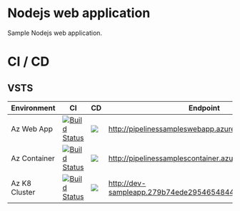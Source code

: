 # Nodejs web application

Sample Nodejs web application.

# CI / CD

## VSTS

| Environment  | CI  | CD  | Endpoint  | 
|---|---|---|---|
| Az Web App  | [![Build Status](https://youhana3.visualstudio.com/PipelinesSamplesWebApp/_apis/build/status/PipelinesSamplesWebApp%20-%20CI)](https://youhana3.visualstudio.com/PipelinesSamplesWebApp/_build/latest?definitionId=3)  | ![](https://youhana3.vsrm.visualstudio.com/_apis/public/Release/badge/be5b8567-43de-4d35-a14c-61d457df4b13/1/1)  | http://pipelinessampleswebapp.azurewebsites.net/  |
| Az Container  | [![Build Status](https://youhana3.visualstudio.com/PipelinesSamples/_apis/build/status/PipelinesSamplesContainer%20-%20CI)](https://youhana3.visualstudio.com/PipelinesSamples/_build/latest?definitionId=2)  |  ![](https://youhana3.vsrm.visualstudio.com/_apis/public/Release/badge/02713573-8327-4f73-8120-914a17a4d97f/1/1) | http://pipelinessamplescontainer.azurewebsites.net/  |
| Az K8 Cluster  | [![Build Status](https://youhana3.visualstudio.com/PipelinesSamplesK8s/_apis/build/status/PipelinesSamplesK8s%20-%20CI)](https://youhana3.visualstudio.com/PipelinesSamplesK8s/_build/latest?definitionId=4)  | ![](https://youhana3.vsrm.visualstudio.com/_apis/public/Release/badge/82050921-2775-4ef4-a2ea-84f8daf3d01d/1/1)  | http://dev-sampleapp.279b74ede29546548445.eastus.aksapp.io/  |